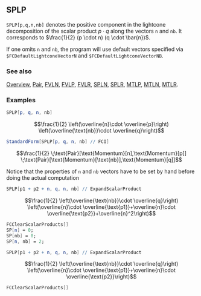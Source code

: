 ## SPLP

`SPLP[p,q,n,nb]` denotes the positive component in the lightcone decomposition of the scalar product $p \cdot q$  along the vectors `n` and `nb`. It corresponds to $\frac{1}{2} (p \cdot n) (q \cdot \bar{n})$.

If one omits `n` and `nb`, the program will use default vectors specified via `$FCDefaultLightconeVectorN` and `$FCDefaultLightconeVectorNB`.

### See also

[Overview](Extra/FeynCalc.md), [Pair](Pair.md), [FVLN](FVLN.md), [FVLP](FVLP.md), [FVLR](FVLR.md), [SPLN](SPLN.md), [SPLR](SPLR.md), [MTLP](MTLP.md), [MTLN](MTLN.md), [MTLR](MTLR.md).

### Examples

```mathematica
SPLP[p, q, n, nb]
```

$$\frac{1}{2} \left(\overline{n}\cdot \overline{p}\right) \left(\overline{\text{nb}}\cdot \overline{q}\right)$$

```mathematica
StandardForm[SPLP[p, q, n, nb] // FCI]
```

$$\frac{1}{2} \;\text{Pair}[\text{Momentum}[n],\text{Momentum}[p]] \;\text{Pair}[\text{Momentum}[\text{nb}],\text{Momentum}[q]]$$

Notice that the properties of `n` and `nb` vectors have to be set by hand before doing the actual computation

```mathematica
SPLP[p1 + p2 + n, q, n, nb] // ExpandScalarProduct
```

$$\frac{1}{2} \left(\overline{\text{nb}}\cdot \overline{q}\right) \left(\overline{n}\cdot \overline{\text{p1}}+\overline{n}\cdot \overline{\text{p2}}+\overline{n}^2\right)$$

```mathematica
FCClearScalarProducts[]
SP[n] = 0;
SP[nb] = 0;
SP[n, nb] = 2;
```

```mathematica
SPLP[p1 + p2 + n, q, n, nb] // ExpandScalarProduct
```

$$\frac{1}{2} \left(\overline{\text{nb}}\cdot \overline{q}\right) \left(\overline{n}\cdot \overline{\text{p1}}+\overline{n}\cdot \overline{\text{p2}}\right)$$

```mathematica
FCClearScalarProducts[]
```